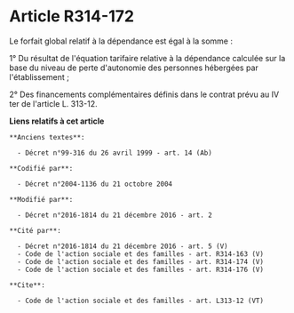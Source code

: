 # Article R314-172

Le forfait global relatif à la dépendance est égal à la somme : 

1° Du résultat de l'équation tarifaire relative à la dépendance calculée sur la base du niveau de perte d'autonomie des
personnes hébergées par l'établissement ; 

2° Des financements complémentaires définis dans le contrat prévu au IV ter de l'article L. 313-12.

**Liens relatifs à cet article**

	**Anciens textes**:

	  - Décret n°99-316 du 26 avril 1999 - art. 14 (Ab)

	**Codifié par**:

	  - Décret n°2004-1136 du 21 octobre 2004

	**Modifié par**:

	  - Décret n°2016-1814 du 21 décembre 2016 - art. 2

	**Cité par**:

	  - Décret n°2016-1814 du 21 décembre 2016 - art. 5 (V)
	  - Code de l'action sociale et des familles - art. R314-163 (V)
	  - Code de l'action sociale et des familles - art. R314-174 (V)
	  - Code de l'action sociale et des familles - art. R314-176 (V)

	**Cite**:

	  - Code de l'action sociale et des familles - art. L313-12 (VT)
